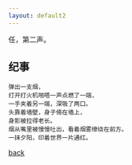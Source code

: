 ```yaml
---
layout: default2
---
```


任，第二声。

## 纪事

```
弹出一支烟，
打开打火机啪嗒一声点燃了一端，
一手夹着另一端，深吸了两口。
头靠着墙壁，身子倚在墙上，
身影被拉得老长。
烟从嘴里被慢慢吐出，看着烟雾缭绕在前方。
一抹夕阳，印着世界一片通红。
```


[back](./)
